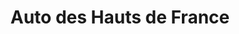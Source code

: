---
title: "Auto des Hauts de France"
url: /perenchies/auto-des-hauts-de-france/
shop: Autowerkstatt
---
